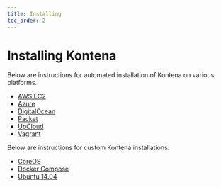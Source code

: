 ```yaml
---
title: Installing
toc_order: 2
---
```


# Installing Kontena

Below are instructions for automated installation of Kontena on various platforms.

* [AWS EC2](aws-ec2.md)
* [Azure](azure.md)
* [DigitalOcean](digitalocean.md)
* [Packet](packet.md)
* [UpCloud](upcloud.md)
* [Vagrant](vagrant.md)

Below are instructions for custom Kontena installations.

* [CoreOS](coreos.md)
* [Docker Compose](docker-compose.md)
* [Ubuntu 14.04](ubuntu.md)
